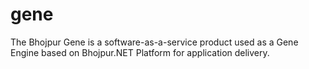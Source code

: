 # gene
The Bhojpur Gene is a software-as-a-service product used as a Gene Engine based on Bhojpur.NET Platform for application delivery.
